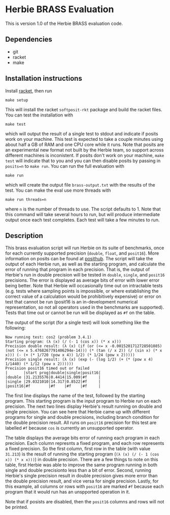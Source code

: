 # Herbie BRASS Evaluation

This is version 1.0 of the Herbie BRASS evaluation code.

## Dependencies
* git
* racket
* make

## Installation instructions
Install [racket](https://download.racket-lang.org/), then run
```
make setup
```
This will install the racket `softposit-rkt` package and build the racket files. You can test the installation with
```
make test
```
which will output the result of a single test to stdout and indicate if posits work on your machine. This test is expected to take a couple minutes using about half a GB of RAM and one CPU core while it runs. Note that posits are an experimental new format not built by the Herbie team, so support across different machines is inconistent. If posits don't work on your machine, `make test` will indicate that to you and you can then disable posits by passing in `posits=n` to `make run`. You can run the full evaluation with
```
make run
```
which will create the output file `brass-output.txt` with the results of the test. You can make the eval use more threads with
```
make run threads=n
```
where `n` is the number of threads to use. The script defaults to 1. Note that this command will take several hours to run, but will produce intermediate output once each test completes. Each test will take a few minutes to run.

## Description

This brass evaluation script will run Herbie on its suite of benchmarks, once for each currently supported precision (`double`, `float`, and `posit16`). More information on posits can be found at [posithub](http://posithub.org/). The script will take the output of each Herbie run, as well as the starting program, and calculate the error of running that program in each precision. That is, the output of Herbie's run in double precision will be tested in `double`, `single`, and `posit16` precisions. The error is displayed as average bits of error with lower error being better. Note that Herbie will occasionally time out on intractable tests (e.g. tests where sampling points is impossible, or where establishing the correct value of a calculation would be prohibitively expensive) or error on test that cannot be run (posit16 is an in-development numerical representation, so not all operators used in the benchmarks are supported). Tests that time out or cannot be run will be displayed as `#f` on the table.

The output of the script (for a single test) will look something like the following:

```
Now running test: cos2 (problem 3.4.1)
Starting program: (λ (x) (/ (- 1 (cos x)) (* x x)))
Precision double result: (λ (x) (if (or (<= x -0.0015201712728501085) (not (<= x 5.4768267791406294e-14))) (* (tan (/ x 2)) (/ (sin x) (* x x))) (- (+ (* 1/720 (pow x 4)) 1/2) (* 1/24 (pow x 2)))))
Precision single result: (λ (x) (exp (- (log 1/2) (+ (* (pow x 4) 1/1440) (* 1/12 (pow x 2))))))
Precision posit16 timed out or failed
|       |start prog|double|single|posit16|
|double |31.2135576|0.4414|15.009|#f     |
|single |29.0321010|14.317|0.8522|#f     |
|posit16|#f        |#f    |#f    |#f     |
```

The first line displays the name of the test, followed by the starting program. This starting program is the input program to Herbie run on each precision. The next two lines display Herbie's result running on double and single precision. You can see here that Herbie came up with different programs for single and double precisions, including branch condition for the double precision result. All runs on `posit16` precision for this test are labelled `#f` because `cos` is currently an unsupported operator.

The table displays the average bits error of running each program in each precision. Each column represnts a fixed program, and each row represents a fixed precision. So the first column, first row in the table (with value `31.213`) is the result of running the starting program (`(λ (x) (/ (- 1 (cos x)) (* x x)))`) in double precision. There are a few things to note on this table, first Herbie was able to improve the same program running in both single and double precisionto less than a bit of error. Second, running Herbie's single precision result in double precision gives more error than the double precision result, and vice versa for single precision. Lastly, for this example, all columns or rows with `posit16` are marked `#f` because each program that it would run has an unspported operation in it.

Note that if posists are disabled, then the `posit16` columns and rows will not be printed.
